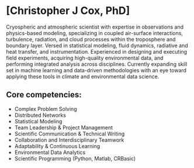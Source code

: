 # [Christopher J Cox, PhD]

Cryospheric and atmospheric scientist with expertise in observations and physics-based modeling, 
specializing in coupled air-surface interactions, turbulence, radiation, and cloud processes within 
the troposphere and boundary layer. Versed in statistical modeling, fluid dynamics, radiative and heat transfer, 
and instrumentation. Experienced in designing and executing field experiments, acquiring high-quality 
environmental data, and performing integrated analysis across disciplines. Currently expanding skill set 
in machine learning and data-driven methodologies with an eye toward applying these tools in climate and 
environmental data science.

## Core competencies:

- Complex Problem Solving
- Distributed Networks
- Statistical Modeling
- Team Leadership & Project Management
- Scientific Communication & Technical Writing
- Collaboration and Interdisciplinary Teamwork
- Adaptability & Continuous Learning
- Environmental Data Analytics
- Scientific Programming (Python, Matlab, CRBasic)